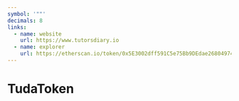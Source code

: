 ```yaml
---
symbol: '""'
decimals: 8
links:
  - name: website
    url: https://www.tutorsdiary.io
  - name: explorer
    url: https://etherscan.io/token/0x5E3002dff591C5e75Bb9DEdae268049742E6b13a
---
```


# TudaToken
